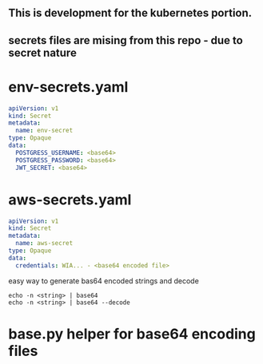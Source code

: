 ## This is development for the kubernetes portion.

## secrets files are mising from this repo - due to secret nature

# env-secrets.yaml

```yaml
apiVersion: v1
kind: Secret
metadata:
  name: env-secret
type: Opaque
data:
  POSTGRESS_USERNAME: <base64>
  POSTGRESS_PASSWORD: <base64>
  JWT_SECRET: <base64>
```

# aws-secrets.yaml

```yaml
apiVersion: v1
kind: Secret
metadata:
  name: aws-secret
type: Opaque
data:
  credentials: WIA... - <base64 encoded file>
```

easy way to generate bas64 encoded strings and decode

```
echo -n <string> | base64
echo -n <string> | base64 --decode
```

# base.py helper for base64 encoding files
